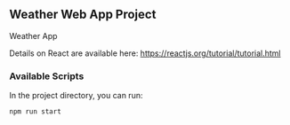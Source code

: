 ## Weather Web App Project

Weather App

Details on React are available here: https://reactjs.org/tutorial/tutorial.html

### Available Scripts

In the project directory, you can run:

`npm run start`
